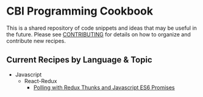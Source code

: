 # CBI Programming Cookbook

This is a shared repository of code snippets and ideas that may be useful in the future. Please see 
[CONTRIBUTING](CONTRIBUTING.md) for details on how to organize and contribute new recipes.

## Current Recipes by Language & Topic

* Javascript
  * React-Redux
    * [Polling with Redux Thunks and Javascript ES6 Promises](javascript/react-redux/polling-tasks-with-redux-thunk-and-promises/)
